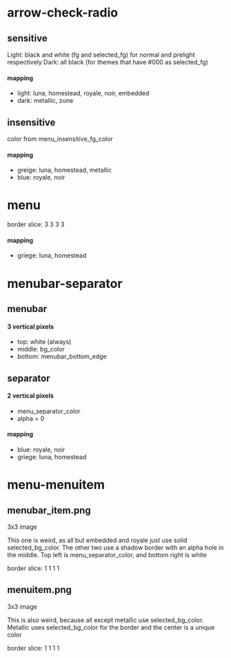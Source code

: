 # arrow-check-radio
## sensitive

Light: black and white (fg and selected_fg) for normal and prelight respectively
Dark: all black (for themes that have #000 as selected_fg)

#### mapping
* light: luna, homestead, royale, noir, embedded
* dark: metallic, zune

## insensitive

color from menu_insensitive_fg_color

#### mapping
* greige: luna, homestead, metallic
* blue: royale, noir

# menu

border slice: 3 3 3 3

#### mapping
* griege: luna, homestead

# menubar-separator

## menubar

#### 3 vertical pixels
* top: white (always)
* middle: bg_color
* bottom: menubar_bottom_edge

## separator

#### 2 vertical pixels
* menu_separator_color
* alpha = 0

#### mapping
* blue: royale, noir
* griege: luna, homestead

# menu-menuitem

## menubar_item.png

3x3 image

This one is weird, as all but embedded and royale just use solid selected_bg_color. The other two use a shadow border with an alpha hole in the middle. Top left is menu_separator_color, and bottom right is white

border slice: 1 1 1 1

## menuitem.png

3x3 image

This is also weird, because all except metallic use selected_bg_color. Metallic uses selected_bg_color for the border and the center is a unique color

border slice: 1 1 1 1
